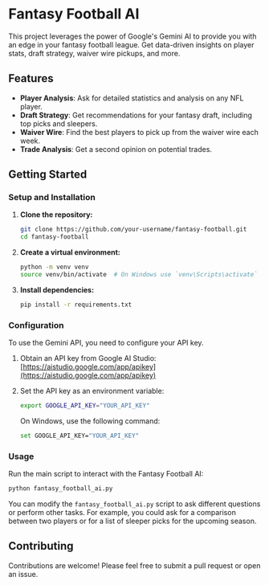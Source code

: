 # Fantasy Football AI

This project leverages the power of Google's Gemini AI to provide you with an edge in your fantasy football league. Get data-driven insights on player stats, draft strategy, waiver wire pickups, and more.

## Features

*   **Player Analysis**: Ask for detailed statistics and analysis on any NFL player.
*   **Draft Strategy**: Get recommendations for your fantasy draft, including top picks and sleepers.
*   **Waiver Wire**: Find the best players to pick up from the waiver wire each week.
*   **Trade Analysis**: Get a second opinion on potential trades.

## Getting Started

### Setup and Installation

1.  **Clone the repository:**
    ```bash
    git clone https://github.com/your-username/fantasy-football.git
    cd fantasy-football
    ```

2.  **Create a virtual environment:**
    ```bash
    python -m venv venv
    source venv/bin/activate  # On Windows use `venv\Scripts\activate`
    ```

3.  **Install dependencies:**
    ```bash
    pip install -r requirements.txt
    ```

### Configuration

To use the Gemini API, you need to configure your API key.

1.  Obtain an API key from Google AI Studio: [https://aistudio.google.com/app/apikey](https://aistudio.google.com/app/apikey)

2.  Set the API key as an environment variable:
    ```bash
    export GOOGLE_API_KEY="YOUR_API_KEY"
    ```
    On Windows, use the following command:
    ```bash
    set GOOGLE_API_KEY="YOUR_API_KEY"
    ```

### Usage

Run the main script to interact with the Fantasy Football AI:

```bash
python fantasy_football_ai.py
```

You can modify the `fantasy_football_ai.py` script to ask different questions or perform other tasks. For example, you could ask for a comparison between two players or for a list of sleeper picks for the upcoming season.

## Contributing

Contributions are welcome! Please feel free to submit a pull request or open an issue.
